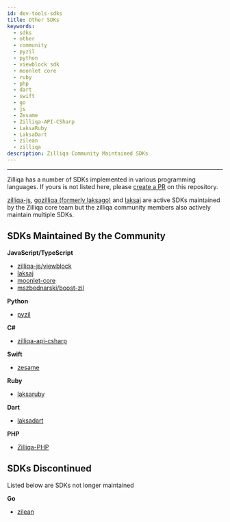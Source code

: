 ```yaml
---
id: dev-tools-sdks
title: Other SDKs
keywords:
  - sdks
  - other
  - community
  - pyzil
  - python
  - viewblock sdk
  - moonlet core
  - ruby
  - php
  - dart
  - swift
  - go
  - js
  - Zesame
  - Zilliqa-API-CSharp
  - LaksaRuby
  - LaksaDart
  - zilean
  - zilliqa
description: Zilliqa Community Maintained SDKs
---
```


---

Zilliqa has a number of SDKs implemented in various programming languages. If yours is not
listed here, please [create a PR](https://github.com/Zilliqa/dev-portal/pulls)
on this repository.

[zilliqa-js](https://github.com/Zilliqa/zilliqa-js), [gozilliqa (formerly laksago)](https://github.com/Zilliqa/gozilliqa-sdk) and [laksaj](https://github.com/FireStack-Lab/LaksaJ) are active SDKs maintained by the Zilliqa core team but the zilliqa community members also actively maintain multiple SDKs.

## SDKs Maintained By the Community

**JavaScript/TypeScript**

- [zilliqa-js/viewblock](https://github.com/Ashlar/zilliqa-js-viewblock)
- [laksaj](https://github.com/FireStack-Lab/Laksa)
- [moonlet-core](https://github.com/cryptolandtech/moonlet-core)
- [mszbednarski/boost-zil](https://github.com/MszBednarski/boost-zil)

**Python**

- [pyzil](https://github.com/deepgully/pyzil)

**C#**

- [zilliqa-api-csharp](https://github.com/musenzi/Zilliqa-API-CSharp)

**Swift**

- [zesame](https://github.com/OpenZesame/Zesame)

**Ruby**

- [laksaruby](https://github.com/FireStack-Lab/LaksaRuby)

**Dart**

- [laksadart](https://github.com/FireStack-Lab/LaksaDart)

**PHP**

- [Zilliqa-PHP](https://github.com/defser/zilliqa-php)

## SDKs Discontinued

Listed below are SDKs not longer maintained

**Go**

- [zilean](https://github.com/GincoInc/zillean)
